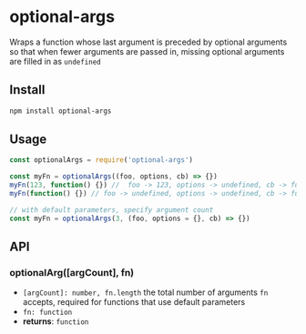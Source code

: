 # optional-args

Wraps a function whose last argument is preceded by optional arguments so that when fewer arguments are passed in, missing optional arguments are filled in as `undefined`

## Install

```sh
npm install optional-args
```

## Usage

```js
const optionalArgs = require('optional-args')

const myFn = optionalArgs((foo, options, cb) => {})
myFn(123, function() {}) //  foo -> 123, options -> undefined, cb -> function
myFn(function() {}) // foo -> undefined, options -> undefined, cb -> function

// with default parameters, specify argument count
const myFn = optionalArgs(3, (foo, options = {}, cb) => {})
```

## API

### optionalArg([argCount], fn)

- `[argCount]: number, fn.length` the total number of arguments `fn` accepts, required for functions that use default parameters
- `fn: function`
- **returns**: `function`
